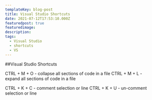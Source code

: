 ```yaml
---
templateKey: blog-post
title: Visual Studio Shortcuts
date: 2021-07-12T17:53:10.000Z
featuredpost: true
featuredimage: 
description: 
tags:
  - Visual Studio
  - shortcuts
  - VS
---
```


##Visual Studio Shortcuts

CTRL + M + O - collapse all sections of code in a file
CTRL + M + L - expand all sections of code in a file

CTRL + K + C - comment selection or line
CTRL + K + U - un-comment selection or line




